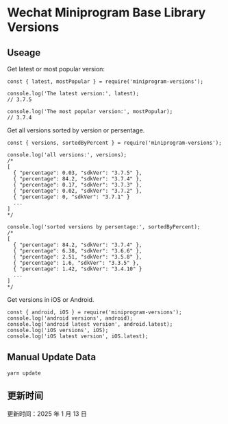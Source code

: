 
# Wechat Miniprogram Base Library Versions

## Useage

Get latest or most popular version:

```;
const { latest, mostPopular } = require('miniprogram-versions');

console.log('The latest version:', latest);
// 3.7.5

console.log('The most popular version:', mostPopular);
// 3.7.4

```

Get all versions sorted by version or persentage.

```
const { versions, sortedByPercent } = require('miniprogram-versions');

console.log('all versions:', versions);
/*
[
  { "percentage": 0.03, "sdkVer": "3.7.5" },
  { "percentage": 84.2, "sdkVer": "3.7.4" },
  { "percentage": 0.17, "sdkVer": "3.7.3" },
  { "percentage": 0.02, "sdkVer": "3.7.2" },
  { "percentage": 0, "sdkVer": "3.7.1" }
  ...
]
*/

console.log('sorted versions by persentage:', sortedByPercent);
/*
[
  { "percentage": 84.2, "sdkVer": "3.7.4" },
  { "percentage": 6.38, "sdkVer": "3.6.6" },
  { "percentage": 2.51, "sdkVer": "3.5.8" },
  { "percentage": 1.6, "sdkVer": "3.3.5" },
  { "percentage": 1.42, "sdkVer": "3.4.10" }
  ...
]
*/
```

Get versions in iOS or Android.

```
const { android, iOS } = require('miniprogram-versions');
console.log('android versions', android);
console.log('android latest version', android.latest);
console.log('iOS versions', iOS);
console.log('iOS latest version', iOS.latest);
```

## Manual Update Data

```
yarn update
```

## 更新时间

更新时间：2025 年 1 月 13 日
